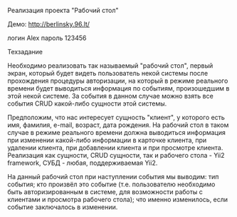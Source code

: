 Реализация проекта "Рабочий стол"

Демо: http://berlinsky.96.lt/

логин Alex
пароль 123456

Техзадание

Необходимо реализовать так называемый "рабочий стол", первый экран, который будет видеть пользователь некой системы после прохождения процедуры авторизации, на который в режиме реального времени будет выводиться информация по событиям, произошедшим в этой некой системе. За события в данном случае можно взять все события CRUD какой-либо сущности этой системы.

 Предположим, что нас интересует сущность "клиент", у которого есть имя, фамилия, e-mail, возраст, дата рождения. На рабочий стол в таком случае в режиме реального времени должна выводиться информация при изменении какой-либо информации в карточке клиента, при удалении клиента, при добавлении клиента и при просмотре клиента.
Реализация как сущности, CRUD сущности, так и рабочего стола - Yii2 framework, СУБД - любая, поддерживаемая Yii2.

 На данный рабочий стол при наступлении события мы выводим:
 тип события;
 кто произвёл это событие (т.е. пользователю необходимо быть авторизированным в системе, для возможности работы с клиентами и просмотра рабочего стола);
что именно изменилось, если событие заключалось в изменении.
